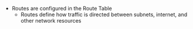 * Routes are configured in the Route Table
    - Routes define how traffic is directed between subnets, internet, and other network resources  